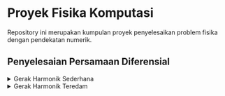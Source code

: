 # Proyek Fisika Komputasi

Repository ini merupakan kumpulan proyek penyelesaikan problem fisika 
dengan pendekatan numerik.

## Penyelesaian Persamaan Diferensial
<details>
    <summary>Gerak Harmonik Sederhana</summary>
    <br>
</details>

<details>
    <summary>Gerak Harmonik Teredam</summary>
    <br>
</details>
